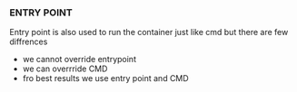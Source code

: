### ENTRY POINT ###

Entry point is also used to run the container just like cmd but there are few diffrences
* we cannot override entrypoint
* we can overrride CMD
* fro best results we use entry point and CMD
